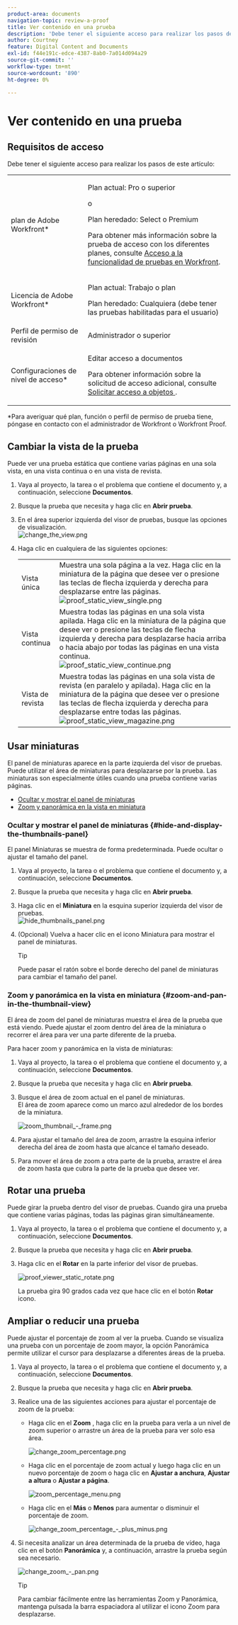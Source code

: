 ```yaml
---
product-area: documents
navigation-topic: review-a-proof
title: Ver contenido en una prueba
description: 'Debe tener el siguiente acceso para realizar los pasos de este artículo: EDITAR.'
author: Courtney
feature: Digital Content and Documents
exl-id: f44e191c-edce-4387-8ab0-7a014d094a29
source-git-commit: ''
workflow-type: tm+mt
source-wordcount: '890'
ht-degree: 0%

---
```


# Ver contenido en una prueba

## Requisitos de acceso

Debe tener el siguiente acceso para realizar los pasos de este artículo:

<table style="table-layout:auto"> 
 <col> 
 <col> 
 <tbody> 
  <tr> 
   <td role="rowheader">plan de Adobe Workfront*</td> 
   <td> <p>Plan actual: Pro o superior</p> <p>o</p> <p>Plan heredado: Select o Premium</p> <p>Para obtener más información sobre la prueba de acceso con los diferentes planes, consulte <a href="/help/quicksilver/administration-and-setup/manage-workfront/configure-proofing/access-to-proofing-functionality.md" class="MCXref xref">Acceso a la funcionalidad de pruebas en Workfront</a>.</p> </td> 
  </tr> 
  <tr> 
   <td role="rowheader">Licencia de Adobe Workfront*</td> 
   <td> <p>Plan actual: Trabajo o plan</p> <p>Plan heredado: Cualquiera (debe tener las pruebas habilitadas para el usuario)</p> </td> 
  </tr> 
  <tr> 
   <td role="rowheader">Perfil de permiso de revisión </td> 
   <td>Administrador o superior</td> 
  </tr> 
  <tr> 
   <td role="rowheader">Configuraciones de nivel de acceso*</td> 
   <td> <p>Editar acceso a documentos</p> <p>Para obtener información sobre la solicitud de acceso adicional, consulte <a href="../../../../workfront-basics/grant-and-request-access-to-objects/request-access.md" class="MCXref xref">Solicitar acceso a objetos </a>.</p> </td> 
  </tr> 
 </tbody> 
</table>

&#42;Para averiguar qué plan, función o perfil de permiso de prueba tiene, póngase en contacto con el administrador de Workfront o Workfront Proof.

## Cambiar la vista de la prueba

Puede ver una prueba estática que contiene varias páginas en una sola vista, en una vista continua o en una vista de revista.

1. Vaya al proyecto, la tarea o el problema que contiene el documento y, a continuación, seleccione **Documentos**.
1. Busque la prueba que necesita y haga clic en **Abrir prueba**.

1. En el área superior izquierda del visor de pruebas, busque las opciones de visualización.\
   ![change_the_view.png](assets/changing-the-view-350x213.png)

1. Haga clic en cualquiera de las siguientes opciones:

   <table style="table-layout:auto"> 
    <col> 
    <col> 
    <tbody> 
     <tr> 
      <td role="rowheader">Vista única</td> 
      <td>Muestra una sola página a la vez. Haga clic en la miniatura de la página que desee ver o presione las teclas de flecha izquierda y derecha para desplazarse entre las páginas.<br><img src="assets/proof-static-view-single.png" alt="proof_static_view_single.png"></td> 
     </tr> 
     <tr> 
      <td role="rowheader">Vista continua</td> 
      <td>Muestra todas las páginas en una sola vista apilada. Haga clic en la miniatura de la página que desee ver o presione las teclas de flecha izquierda y derecha para desplazarse hacia arriba o hacia abajo por todas las páginas en una vista continua.<br><img src="assets/proof-static-view-continuous.png" alt="proof_static_view_continue.png"></td> 
     </tr> 
     <tr> 
      <td role="rowheader">Vista de revista</td> 
      <td>Muestra todas las páginas en una sola vista de revista (en paralelo y apilada). Haga clic en la miniatura de la página que desee ver o presione las teclas de flecha izquierda y derecha para desplazarse entre todas las páginas.<br><img src="assets/proof-static-view-magazine.png" alt="proof_static_view_magazine.png"></td> 
     </tr> 
    </tbody> 
   </table>

## Usar miniaturas

El panel de miniaturas aparece en la parte izquierda del visor de pruebas. Puede utilizar el área de miniaturas para desplazarse por la prueba. Las miniaturas son especialmente útiles cuando una prueba contiene varias páginas.

* [Ocultar y mostrar el panel de miniaturas](#hide-and-display-the-thumbnails-panel)
* [Zoom y panorámica en la vista en miniatura](#zoom-and-pan-in-the-thumbnail-view)

### Ocultar y mostrar el panel de miniaturas {#hide-and-display-the-thumbnails-panel}

El panel Miniaturas se muestra de forma predeterminada. Puede ocultar o ajustar el tamaño del panel.

1. Vaya al proyecto, la tarea o el problema que contiene el documento y, a continuación, seleccione **Documentos**.
1. Busque la prueba que necesita y haga clic en **Abrir prueba**.

1. Haga clic en el **Miniatura** en la esquina superior izquierda del visor de pruebas.\
   ![hide_thumbnails_panel.png](assets/hide-thumbnails-panel-350x213.png)

1. (Opcional) Vuelva a hacer clic en el icono Miniatura para mostrar el panel de miniaturas.

   >[!TIP]
   >
   >Puede pasar el ratón sobre el borde derecho del panel de miniaturas para cambiar el tamaño del panel.

### Zoom y panorámica en la vista en miniatura {#zoom-and-pan-in-the-thumbnail-view}

El área de zoom del panel de miniaturas muestra el área de la prueba que está viendo. Puede ajustar el zoom dentro del área de la miniatura o recorrer el área para ver una parte diferente de la prueba.

Para hacer zoom y panorámica en la vista de miniaturas:

1. Vaya al proyecto, la tarea o el problema que contiene el documento y, a continuación, seleccione **Documentos**.
1. Busque la prueba que necesita y haga clic en **Abrir prueba**.

1. Busque el área de zoom actual en el panel de miniaturas.\
   El área de zoom aparece como un marco azul alrededor de los bordes de la miniatura.

   ![zoom_thumbnail_-_frame.png](assets/zoom-thumbnail---frame-350x215.png)

1. Para ajustar el tamaño del área de zoom, arrastre la esquina inferior derecha del área de zoom hasta que alcance el tamaño deseado.
1. Para mover el área de zoom a otra parte de la prueba, arrastre el área de zoom hasta que cubra la parte de la prueba que desee ver.

## Rotar una prueba

Puede girar la prueba dentro del visor de pruebas. Cuando gira una prueba que contiene varias páginas, todas las páginas giran simultáneamente.

1. Vaya al proyecto, la tarea o el problema que contiene el documento y, a continuación, seleccione **Documentos**.
1. Busque la prueba que necesita y haga clic en **Abrir prueba**.

1. Haga clic en el **Rotar** en la parte inferior del visor de pruebas.

   ![proof_viewer_static_rotate.png](assets/proof-viewer-static-rotate-350x36.png)

   La prueba gira 90 grados cada vez que hace clic en el botón **Rotar** icono.

## Ampliar o reducir una prueba

Puede ajustar el porcentaje de zoom al ver la prueba. Cuando se visualiza una prueba con un porcentaje de zoom mayor, la opción Panorámica permite utilizar el cursor para desplazarse a diferentes áreas de la prueba.

1. Vaya al proyecto, la tarea o el problema que contiene el documento y, a continuación, seleccione **Documentos**.
1. Busque la prueba que necesita y haga clic en **Abrir prueba**.

1. Realice una de las siguientes acciones para ajustar el porcentaje de zoom de la prueba:

   * Haga clic en el **Zoom** , haga clic en la prueba para verla a un nivel de zoom superior o arrastre un área de la prueba para ver solo esa área.

      ![change_zoom_percentage.png](assets/change-zoom-percentage-350x36.png)

   * Haga clic en el porcentaje de zoom actual y luego haga clic en un nuevo porcentaje de zoom o haga clic en **Ajustar a anchura**, **Ajustar a altura** o **Ajustar a página**.

      ![zoom_percentage_menu.png](assets/zoom-percentage-menu-350x245.png)

   * Haga clic en el **Más** o **Menos** para aumentar o disminuir el porcentaje de zoom.

      ![change_zoom_percentage_-_plus_minus.png](assets/change-zoom-percentage---plus-minus-350x36.png)

1. Si necesita analizar un área determinada de la prueba de vídeo, haga clic en el botón **Panorámica** y, a continuación, arrastre la prueba según sea necesario.

   ![change_zoom_-_pan.png](assets/change-zoom---pan-350x36.png)

   >[!TIP]
   >
   >Para cambiar fácilmente entre las herramientas Zoom y Panorámica, mantenga pulsada la barra espaciadora al utilizar el icono Zoom para desplazarse.
